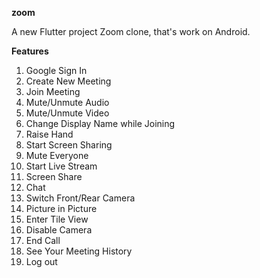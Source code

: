  **zoom**

A new Flutter project Zoom clone, that's work on Android.

**Features**

1. Google Sign In
2. Create New Meeting
3. Join Meeting
4. Mute/Unmute Audio
5. Mute/Unmute Video
6. Change Display Name while Joining
7. Raise Hand
8. Start Screen Sharing
9. Mute Everyone
10. Start Live Stream
11. Screen Share
12. Chat
13. Switch Front/Rear Camera
14. Picture in Picture
16. Enter Tile View
17. Disable Camera
18. End Call
19. See Your Meeting History
20. Log out


